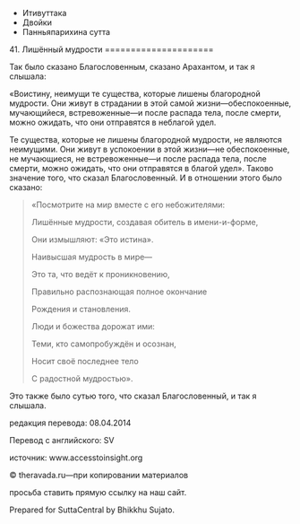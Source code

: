 









* Итивуттака
* Двойки
* Панньяпарихина сутта


41\. Лишённый мудрости
\=\=\=\=\=\=\=\=\=\=\=\=\=\=\=\=\=\=\=\=\=



Так было сказано Благословенным, сказано Арахантом, и так я слышала:


«Воистину, неимущи те существа, которые лишены благородной мудрости\. Они живут в страдании в этой самой жизни—обеспокоенные, мучающийеся, встревоженные—и после распада тела, после смерти, можно ожидать, что они отправятся в неблагой удел\.


Те существа, которые не лишены благородной мудрости, не являются неимущими\. Они живут в успокоении в этой жизни—не обеспокоенные, не мучающиеся, не встревоженные—и после распада тела, после смерти, можно ожидать, что они отправятся в благой удел»\. Таково значение того, что сказал Благословенный\. И в отношении этого было сказано:



> «Посмотрите на мир вместе с его небожителями:  
> 
> Лишённые мудрости, создавая обитель в имени\-и\-форме,  
> 
> Они измышляют: «Это истина»\.  
> 
> Наивысшая мудрость в мире—  
> 
> Это та, что ведёт к проникновению,  
> 
> Правильно распознающая полное окончание  
> 
> Рождения и становления\.  
> 
> Люди и божества дорожат ими:  
> 
> Теми, кто самопробуждён и осознан,  
> 
> Носит своё последнее тело  
> 
> С радостной мудростью»\.


Это также было сутью того, что сказал Благословенный, и так я слышала\.



редакция перевода: 08\.04\.2014


Перевод с английского: SV


источник: www\.accesstoinsight\.org


© theravada\.ru—при копировании материалов


просьба ставить прямую ссылку на наш сайт\.


Prepared for SuttaCentral by Bhikkhu Sujato\.






